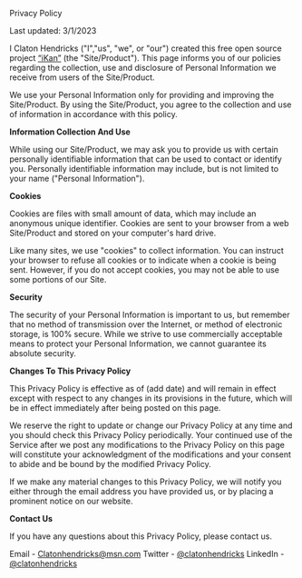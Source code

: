 Privacy Policy

Last updated: 3/1/2023

I Claton Hendricks (\"I\",\"us\", \"we\", or \"our\") created this free open source project [“iKan”](https://github.com/clatonhendricks/OpenAI/tree/main/iKan) (the \"Site/Product\"). This page informs
you of our policies regarding the collection, use and disclosure of
Personal Information we receive from users of the Site/Product.

We use your Personal Information only for providing and improving the
Site/Product. By using the Site/Product, you agree to the collection and use of
information in accordance with this policy.

**Information Collection And Use**

While using our Site/Product, we may ask you to provide us with certain
personally identifiable information that can be used to contact or
identify you. Personally identifiable information may include, but is
not limited to your name (\"Personal Information\").


**Cookies**

Cookies are files with small amount of data, which may include an
anonymous unique identifier. Cookies are sent to your browser from a web
Site/Product and stored on your computer\'s hard drive.

Like many sites, we use \"cookies\" to collect information. You can
instruct your browser to refuse all cookies or to indicate when a cookie
is being sent. However, if you do not accept cookies, you may not be
able to use some portions of our Site.

**Security**

The security of your Personal Information is important to us, but
remember that no method of transmission over the Internet, or method of
electronic storage, is 100% secure. While we strive to use commercially
acceptable means to protect your Personal Information, we cannot
guarantee its absolute security.

**Changes To This Privacy Policy**

This Privacy Policy is effective as of (add date) and will remain in
effect except with respect to any changes in its provisions in the
future, which will be in effect immediately after being posted on this
page.

We reserve the right to update or change our Privacy Policy at any time
and you should check this Privacy Policy periodically. Your continued
use of the Service after we post any modifications to the Privacy Policy
on this page will constitute your acknowledgment of the modifications
and your consent to abide and be bound by the modified Privacy Policy.

If we make any material changes to this Privacy Policy, we will notify
you either through the email address you have provided us, or by placing
a prominent notice on our website.

**Contact Us**

If you have any questions about this Privacy Policy, please contact us.

Email - Clatonhendricks@msn.com 
Twitter - [@clatonhendricks](http://twitter.com/clatonhendricks)
LinkedIn - [@clatonhendricks](http://www.linkedin.com/in/clatonhendricks)
